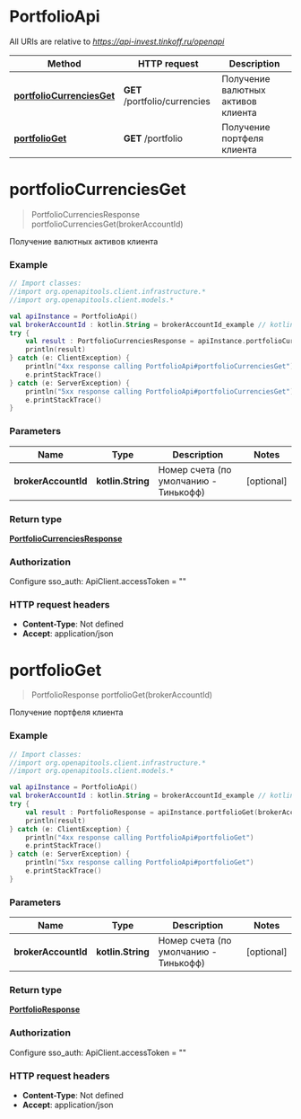# PortfolioApi

All URIs are relative to *https://api-invest.tinkoff.ru/openapi*

Method | HTTP request | Description
------------- | ------------- | -------------
[**portfolioCurrenciesGet**](PortfolioApi.md#portfolioCurrenciesGet) | **GET** /portfolio/currencies | Получение валютных активов клиента
[**portfolioGet**](PortfolioApi.md#portfolioGet) | **GET** /portfolio | Получение портфеля клиента


<a name="portfolioCurrenciesGet"></a>
# **portfolioCurrenciesGet**
> PortfolioCurrenciesResponse portfolioCurrenciesGet(brokerAccountId)

Получение валютных активов клиента

### Example
```kotlin
// Import classes:
//import org.openapitools.client.infrastructure.*
//import org.openapitools.client.models.*

val apiInstance = PortfolioApi()
val brokerAccountId : kotlin.String = brokerAccountId_example // kotlin.String | Номер счета (по умолчанию - Тинькофф)
try {
    val result : PortfolioCurrenciesResponse = apiInstance.portfolioCurrenciesGet(brokerAccountId)
    println(result)
} catch (e: ClientException) {
    println("4xx response calling PortfolioApi#portfolioCurrenciesGet")
    e.printStackTrace()
} catch (e: ServerException) {
    println("5xx response calling PortfolioApi#portfolioCurrenciesGet")
    e.printStackTrace()
}
```

### Parameters

Name | Type | Description  | Notes
------------- | ------------- | ------------- | -------------
 **brokerAccountId** | **kotlin.String**| Номер счета (по умолчанию - Тинькофф) | [optional]

### Return type

[**PortfolioCurrenciesResponse**](PortfolioCurrenciesResponse.md)

### Authorization


Configure sso_auth:
    ApiClient.accessToken = ""

### HTTP request headers

 - **Content-Type**: Not defined
 - **Accept**: application/json

<a name="portfolioGet"></a>
# **portfolioGet**
> PortfolioResponse portfolioGet(brokerAccountId)

Получение портфеля клиента

### Example
```kotlin
// Import classes:
//import org.openapitools.client.infrastructure.*
//import org.openapitools.client.models.*

val apiInstance = PortfolioApi()
val brokerAccountId : kotlin.String = brokerAccountId_example // kotlin.String | Номер счета (по умолчанию - Тинькофф)
try {
    val result : PortfolioResponse = apiInstance.portfolioGet(brokerAccountId)
    println(result)
} catch (e: ClientException) {
    println("4xx response calling PortfolioApi#portfolioGet")
    e.printStackTrace()
} catch (e: ServerException) {
    println("5xx response calling PortfolioApi#portfolioGet")
    e.printStackTrace()
}
```

### Parameters

Name | Type | Description  | Notes
------------- | ------------- | ------------- | -------------
 **brokerAccountId** | **kotlin.String**| Номер счета (по умолчанию - Тинькофф) | [optional]

### Return type

[**PortfolioResponse**](PortfolioResponse.md)

### Authorization


Configure sso_auth:
    ApiClient.accessToken = ""

### HTTP request headers

 - **Content-Type**: Not defined
 - **Accept**: application/json

